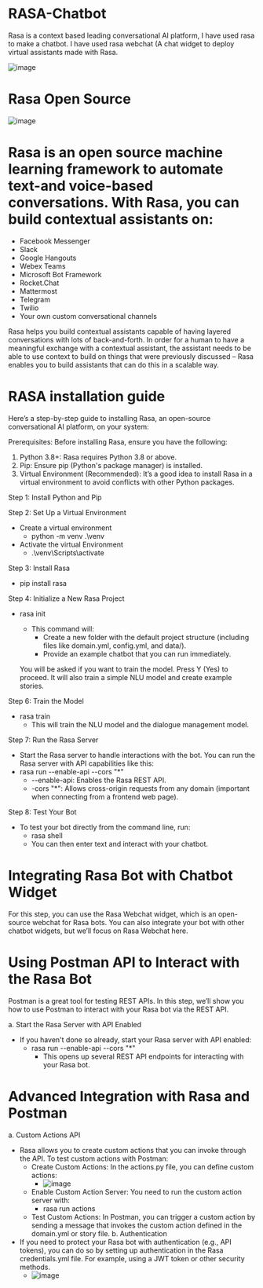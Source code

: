 # RASA-Chatbot
Rasa is a context based leading conversational AI platform, I have used rasa to make a chatbot.
I have used rasa webchat (A chat widget to deploy virtual assistants made with Rasa.

![image](https://github.com/user-attachments/assets/fd05bf73-2e21-4731-b54e-7552e8bbb29f)

# Rasa Open Source
![image](https://github.com/user-attachments/assets/3ece1044-173e-45b5-b5cf-0141951bc7fc)

# Rasa is an open source machine learning framework to automate text-and voice-based conversations. With Rasa, you can build contextual assistants on:
- Facebook Messenger
- Slack
- Google Hangouts
- Webex Teams
- Microsoft Bot Framework
- Rocket.Chat
- Mattermost
- Telegram
- Twilio
- Your own custom conversational channels

Rasa helps you build contextual assistants capable of having layered conversations with lots of back-and-forth. In order for a human to have a meaningful exchange with a contextual assistant, the assistant needs to be able to use context to build on things that were previously discussed – Rasa enables you to build assistants that can do this in a scalable way.

# RASA installation guide
Here’s a step-by-step guide to installing Rasa, an open-source conversational AI platform, on your system:

Prerequisites:
Before installing Rasa, ensure you have the following:

1. Python 3.8+: Rasa requires Python 3.8 or above.
2. Pip: Ensure pip (Python's package manager) is installed.
3. Virtual Environment (Recommended): It’s a good idea to install Rasa in a virtual environment to avoid conflicts with other Python packages.

Step 1: Install Python and Pip

Step 2: Set Up a Virtual Environment 
- Create a virtual environment
  - python -m venv .\venv
- Activate the virtual Environment 
  - .\venv\Scripts\activate
    
Step 3: Install Rasa
- pip install rasa

Step 4: Initialize a New Rasa Project
- rasa init
  - This command will:
    - Create a new folder with the default project structure (including files like domain.yml, config.yml, and data/).
    - Provide an example chatbot that you can run immediately.
      
   You will be asked if you want to train the model. Press Y (Yes) to proceed. It will also train a simple NLU model and create example stories.

Step 6: Train the Model
- rasa train
  - This will train the NLU model and the dialogue management model.
 
Step 7: Run the Rasa Server
- Start the Rasa server to handle interactions with the bot. You can run the Rasa server with API capabilities like this:
- rasa run --enable-api --cors "*"
  - --enable-api: Enables the Rasa REST API.
  - -cors "*": Allows cross-origin requests from any domain (important when connecting from a frontend web page).
   
Step 8: Test Your Bot
- To test your bot directly from the command line, run:
  - rasa shell
  - You can then enter text and interact with your chatbot.

 # Integrating Rasa Bot with Chatbot Widget
 
 For this step, you can use the Rasa Webchat widget, which is an open-source webchat for Rasa bots. You can also integrate your bot with other chatbot widgets, but we’ll focus on Rasa Webchat here.

 # Using Postman API to Interact with the Rasa Bot

 Postman is a great tool for testing REST APIs. In this step, we’ll show you how to use Postman to interact with your Rasa bot via the REST API.

a. Start the Rasa Server with API Enabled
- If you haven't done so already, start your Rasa server with API enabled:
  - rasa run --enable-api --cors "*"
    - This opens up several REST API endpoints for interacting with your Rasa bot.
      
# Advanced Integration with Rasa and Postman
a. Custom Actions API
   - Rasa allows you to create custom actions that you can invoke through the API. To test custom actions with Postman:
     - Create Custom Actions: In the actions.py file, you can define custom actions:
       -  ![image](https://github.com/user-attachments/assets/23f4ad16-16be-469d-a56e-fc05a7cbc31d)
     -  Enable Custom Action Server: You need to run the custom action server with:
        - rasa run actions
     - Test Custom Actions: In Postman, you can trigger a custom action by sending a message that invokes the custom action defined in the domain.yml or story file.
b. Authentication 
- If you need to protect your Rasa bot with authentication (e.g., API tokens), you can do so by setting up authentication in the Rasa credentials.yml file. For example, using a JWT token or other security methods.
  - ![image](https://github.com/user-attachments/assets/4f31872f-5d6f-4fc0-9605-ab9a87acbc41)



